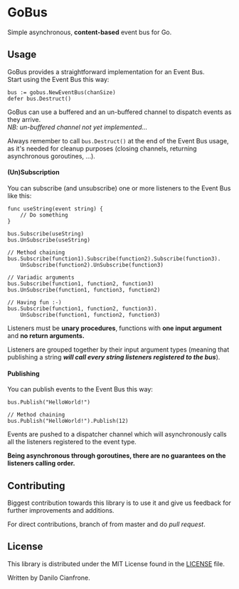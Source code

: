 # GoBus

Simple asynchronous, <b>content-based</b> event bus for Go.

## Usage

GoBus provides a straightforward implementation for an Event Bus.</br>
Start using the Event Bus this way:
```
bus := gobus.NewEventBus(chanSize)
defer bus.Destruct()
```
GoBus can use a buffered and an un-buffered channel to dispatch events as they arrive.</br>
<i>NB: un-buffered channel not yet implemented...</i>

Always remember to call  ```bus.Destruct()``` at the end of the Event Bus usage, as it's needed for
cleanup purposes (closing channels, returning asynchronous goroutines, ...).

#### (Un)Subscription

You can subscribe (and unsubscribe) one or more listeners to the Event Bus like this:

```
func useString(event string) {
    // Do something
}

bus.Subscribe(useString)
bus.UnSubscribe(useString)

// Method chaining
bus.Subscribe(function1).Subscribe(function2).Subscribe(function3).
    UnSubscribe(function2).UnSubscribe(function3)

// Variadic arguments
bus.Subscribe(function1, function2, function3)
bus.UnSubscribe(function1, function3, function2)

// Having fun :-)
bus.Subscribe(function1, function2, function3).
    UnSubscribe(function1, function2, function3)
```

Listeners must be <b>unary procedures</b>, functions with <b>one input argument</b> and <b>no return arguments.</b>

Listeners are grouped together by their input argument types (meaning that publishing a string <b><i>will call every string
listeners registered to the bus</i></b>).

#### Publishing

You can publish events to the Event Bus this way:

```
bus.Publish("HelloWorld!")

// Method chaining
bus.Publish("HelloWorld!").Publish(12)
```

Events are pushed to a dispatcher channel which will asynchronously calls all the listeners registered
to the event type.

<b>Being asynchronous through goroutines, there are no guarantees on the listeners calling order.</b>

## Contributing

Biggest contribution towards this library is to use it and give us feedback for further improvements and additions.

For direct contributions, branch of from master and do _pull request_.

## License

This library is distributed under the MIT License found in the
[LICENSE](https://github.com/ar3s3ru/gobus/blob/master/LICENSE) file.

Written by Danilo Cianfrone.
